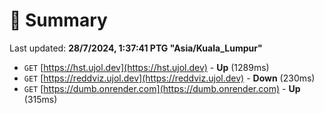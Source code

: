 # 📖 Summary
Last updated: **28/7/2024, 1:37:41 PTG "Asia/Kuala_Lumpur"**

- `GET` [https://hst.ujol.dev](https://hst.ujol.dev) - **Up** (1289ms)
- `GET` [https://reddviz.ujol.dev](https://reddviz.ujol.dev) - **Down** (230ms)
- `GET` [https://dumb.onrender.com](https://dumb.onrender.com) - **Up** (315ms)
